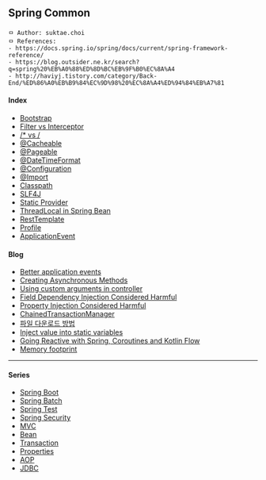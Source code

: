 ## Spring Common

```
ㅁ Author: suktae.choi
ㅁ References:
- https://docs.spring.io/spring/docs/current/spring-framework-reference/
- https://blog.outsider.ne.kr/search?q=spring%20%EB%A0%88%ED%8D%BC%EB%9F%B0%EC%8A%A4
- http://haviyj.tistory.com/category/Back-End/%ED%86%A0%EB%B9%84%EC%9D%98%20%EC%8A%A4%ED%94%84%EB%A7%81
```

#### Index

- [Bootstrap](bootstrap)
- [Filter vs Interceptor](filter-interceptor)
- [/* vs /](servlet-mapping)
- [@Cacheable](cacheable)
- [@Pageable](pageable)
- [@DateTimeFormat](date-time-format)
- [@Configuration](configuration)
- [@Import](import)
- [Classpath](classpath)
- [SLF4J](https://sonegy.wordpress.com/2014/05/23/how-to-slf4j/)
- [Static Provider](static-provider)
- [ThreadLocal in Spring Bean](threadlocal-in-spring-bean)
- [RestTemplate](resttemplate)
- [Profile](profile)
- [ApplicationEvent](application-event)

#### Blog
- [Better application events](https://spring.io/blog/2015/02/11/better-application-events-in-spring-framework-4-2)
- [Creating Asynchronous Methods](https://spring.io/guides/gs/async-method/)
- [Using custom arguments in controller](https://sdqali.in/blog/2016/01/29/using-custom-arguments-in-spring-mvc-controllers/)
- [Field Dependency Injection Considered Harmful](http://vojtechruzicka.com/field-dependency-injection-considered-harmful)
- [Property Injection Considered Harmful](https://www.petrikainulainen.net/programming/spring-framework/spring-from-the-trenches-injecting-property-values-into-configuration-beans)
- [ChainedTransactionManager](http://kwon37xi.egloos.com/4886947)
- [파일 다운로드 방법](http://yangyag.tistory.com/207)
- [Inject value into static variables](https://www.mkyong.com/spring/spring-inject-a-value-into-static-variables/)
- [Going Reactive with Spring, Coroutines and Kotlin Flow](https://spring.io/blog/2019/04/12/going-reactive-with-spring-coroutines-and-kotlin-flow)
- [Memory footprint](https://spring.io/blog/2019/03/11/memory-footprint-of-the-jvm)

***

#### Series

- [Spring Boot](spring-boot)
- [Spring Batch](spring-batch)
- [Spring Test](spring-test)
- [Spring Security](spring-security)
- [MVC](mvc)
- [Bean](bean)
- [Transaction](transaction)
- [Properties](properties)
- [AOP](aop)
- [JDBC](jdbc)

